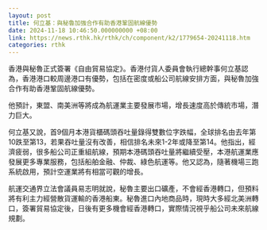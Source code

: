```yaml
---
layout: post
title: 何立基：與秘魯加強合作有助香港鞏固航線優勢
date: 2024-11-18 10:46:50.000000000 +08:00
link: https://news.rthk.hk/rthk/ch/component/k2/1779654-20241118.htm
categories: rthk
---
```


香港與秘魯正式簽署《自由貿易協定》。香港付貨人委員會執行總幹事何立基認為，香港港口較周邊港口有優勢，包括在密度或船公司航線安排方面，與秘魯加強合作有助香港鞏固航線優勢。

他預計，東盟、南美洲等將成為航運業主要發展市場，增長速度高於傳統市場，潛力巨大。

何立基又說，首9個月本港貨櫃碼頭吞吐量錄得雙數位字跌幅，全球排名由去年第10跌至第13，若果吞吐量沒有改善，相信排名未來1-2年或降至第14。他指出，經濟疲弱，很多船公司正重組航線，預期本港碼頭吞吐量將繼續受壓，本港航運業應發展更多專業服務，包括船舶金融、仲裁、綠色航運等。他又認為，隨著機場三跑系統啟用，預計空運業將有相當可觀的增長。

航運交通界立法會議員易志明就說，秘魯主要出口礦產，不會經香港轉口，但預料將有利主力經營散貨運輸的香港船東。秘魯進口內地商品時，現時大多經北美洲轉口，簽署貿易協定後，日後有更多機會經香港轉口，實際情況視乎船公司未來航線規劃。
